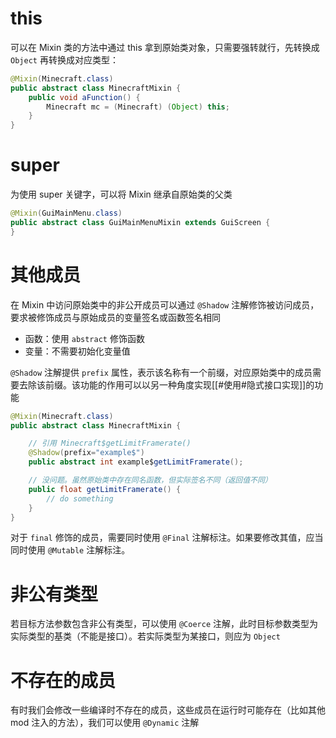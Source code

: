 # this

可以在 Mixin 类的方法中通过 this 拿到原始类对象，只需要强转就行，先转换成 `Object` 再转换成对应类型：

```java
@Mixin(Minecraft.class)
public abstract class MinecraftMixin {
    public void aFunction() {
        Minecraft mc = (Minecraft) (Object) this;
    }
}
```

# super

为使用 super 关键字，可以将 Mixin 继承自原始类的父类

```java
@Mixin(GuiMainMenu.class)
public abstract class GuiMainMenuMixin extends GuiScreen {
}
```

# 其他成员

在 Mixin 中访问原始类中的非公开成员可以通过 `@Shadow` 注解修饰被访问成员，要求被修饰成员与原始成员的变量签名或函数签名相同

* 函数：使用 `abstract` 修饰函数
* 变量：不需要初始化变量值

`@Shadow` 注解提供 `prefix` 属性，表示该名称有一个前缀，对应原始类中的成员需要去除该前缀。该功能的作用可以以另一种角度实现[[#使用#隐式接口实现]]的功能

```java
@Mixin(Minecraft.class)
public abstract class MinecraftMixin {

    // 引用 Minecraft$getLimitFramerate()
    @Shadow(prefix="example$")
    public abstract int example$getLimitFramerate();

    // 没问题。虽然原始类中存在同名函数，但实际签名不同（返回值不同）
    public float getLimitFramerate() {
        // do something
    }
}
```

对于 `final` 修饰的成员，需要同时使用 `@Final` 注解标注。如果要修改其值，应当同时使用 `@Mutable` 注解标注。

# 非公有类型

若目标方法参数包含非公有类型，可以使用 `@Coerce` 注解，此时目标参数类型为实际类型的基类（不能是接口）。若实际类型为某接口，则应为 `Object`

# 不存在的成员

有时我们会修改一些编译时不存在的成员，这些成员在运行时可能存在（比如其他 mod 注入的方法），我们可以使用 `@Dynamic` 注解
